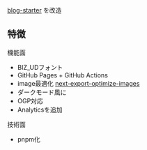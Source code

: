  [blog-starter](https://github.com/vercel/next.js/tree/canary/examples/blog-starter)
 を改造


## 特徴

機能面

- BIZ_UDフォント
- GitHub Pages +  GitHub Actions
- image最適化  [next-export-optimize-images](https://next-export-optimize-images.vercel.app/)
- ダークモード風に
- OGP対応
- Analyticsを追加

 技術面
 - pnpm化
